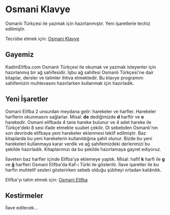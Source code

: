 # Osmani Klavye

Osmanlı Türkçesi ile yazmak için hazırlanmıştır. Yeni işaretlerle techiz edilmiştir.

Tecrübe etmek için:
[Osmani Klavye](https://osmaniklavye.kadimelifba.com/)

## Gayemiz

KadimElifba.com Osmanlı Türkçesi ile okumak ve yazmak isteyenler için hazırlanmış bir ağ sahifesidir.
İşbu ağ sahifesi Osmanlı Türkçesi'ne dair kitaplar, dersler ve talimler ihtiva etmektedir.
Bu klavye programını sahifemizin muhtevasını hazırlarken kullanmak için hazırladık.

## Yeni İşaretler

Osmani Elifba 2 unsurdan meydana gelir: harekeler ve harfler.
Harekeler harflerin okunmasını sağlarlar. Misal: **de** dediğimizde **d** harftir ve **e** harekedir.
Osmani elifbada 4 tane hareke bulunur ve 4 adet hareke ile Türkçe'deki 8 sesi ifade etmekte suubet çekilir.
Ol sebebden Osmanlı'nın son devrinde elifbaya yeni harekeler eklenmesi teklif edilmiştir.
Baz kitaplarda bu yeni harekelerin kullanıldığına şahit olunur.
Bizde bu yeni harekeleri kullanmaya karar verdik ve ağ sahifemizdeki derlerimizi bu şekilde hazırladık.
Kitaplarımızı da bu şekilde hazırlamaya gayret ediyoruz.

İlaveten baz harfler içinde Elifba'ya eklemeye yaptık. Misal: hafif **k** harfi ile **g** ve **ğ** harfleri
Osmani Elifba'da Kaf-ı Türki ile gösterilir. İlave işaretler ile bu harfin muhtelif sesleri gösterirken sebeb olduğu
şübheyi ortadan kaldırdık.

Elifba'yı talim etmek için:
[Osmani Elifba](https://kadimelifba.com/dersler/elifba/harfler/)

## Kestirmeler

İlave edilecek...

